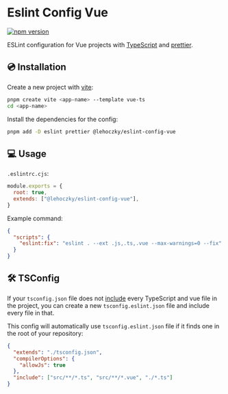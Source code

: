 # Eslint Config Vue

[![npm version](https://badge.fury.io/js/@lehoczky%2Feslint-config-vue.svg)](https://badge.fury.io/js/@lehoczky%2Feslint-config-vue)

ESLint configuration for Vue projects with [TypeScript](https://www.typescriptlang.org/) and [prettier](https://prettier.io/).

## 💿 Installation

Create a new project with [vite](https://vitejs.dev/):

```sh
pnpm create vite <app-name> --template vue-ts
cd <app-name>
```

Install the dependencies for the config:

```sh
pnpm add -D eslint prettier @lehoczky/eslint-config-vue
```

## 💻 Usage

`.eslintrc.cjs`:

```js
module.exports = {
  root: true,
  extends: ["@lehoczky/eslint-config-vue"],
}
```

Example command:

```json
{
  "scripts": {
    "eslint:fix": "eslint . --ext .js,.ts,.vue --max-warnings=0 --fix"
  }
}
```

## 🛠 TSConfig

If your `tsconfig.json` file does not [include](https://www.typescriptlang.org/tsconfig#include) every TypeScript and vue file in the project, you can create a new `tsconfig.eslint.json` file and include every file in that.

This config will automatically use `tsconfig.eslint.json` file if it finds one in the root of your repository:

```json
{
  "extends": "./tsconfig.json",
  "compilerOptions": {
    "allowJs": true
  },
  "include": ["src/**/*.ts", "src/**/*.vue", "./*.ts"]
}
```
